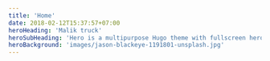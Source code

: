 ```yaml
---
title: 'Home'
date: 2018-02-12T15:37:57+07:00
heroHeading: 'Malik truck'
heroSubHeading: 'Hero is a multipurpose Hugo theme with fullscreen hero images and fullwidth sections. It contains content types for a business or portfolio site.'
heroBackground: 'images/jason-blackeye-1191801-unsplash.jpg'
---
```

